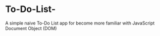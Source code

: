 # To-Do-List-
A simple naive To-Do List app for become more familiar with JavaScript Document Object (DOM)

